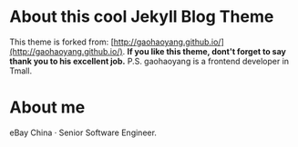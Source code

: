 # About this cool Jekyll Blog Theme

This theme is forked from: [http://gaohaoyang.github.io/](http://gaohaoyang.github.io/). 
**If you like this theme, dont't forget to say thank you to his excellent job.**
P.S. gaohaoyang is a frontend developer in Tmall.

# About me

eBay China · Senior Software Engineer.


